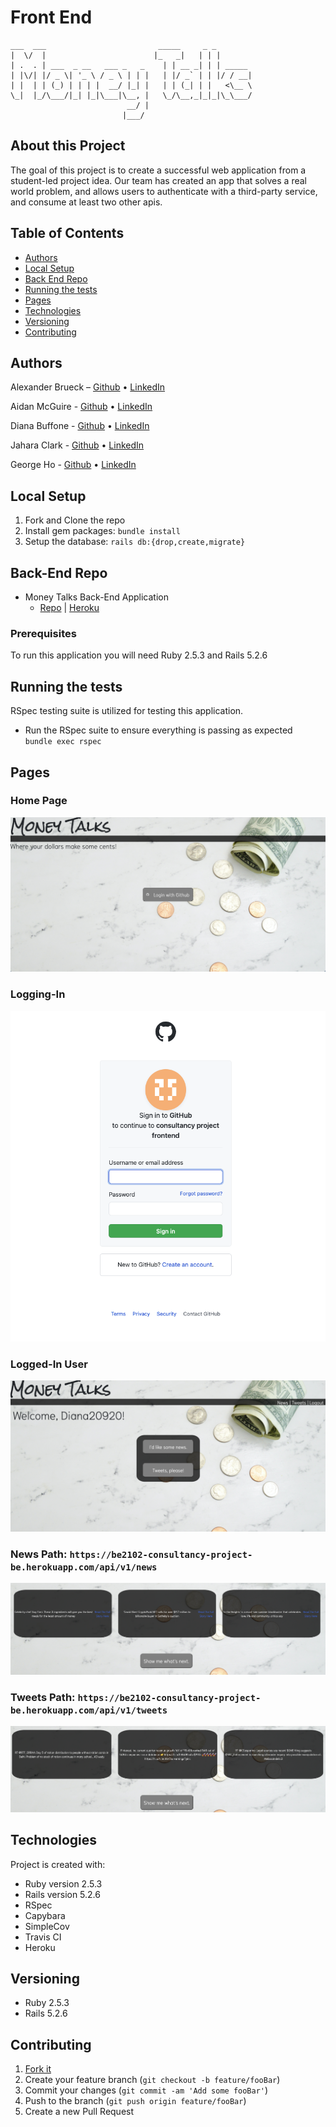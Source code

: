 # Front End
    ___  ___                         _____     _ _        
    |  \/  |                        |_   _|   | | |       
    | .  . | ___  _ __   ___ _   _    | | __ _| | | _____
    | |\/| |/ _ \| '_ \ / _ \ | | |   | |/ _` | | |/ / __|
    | |  | | (_) | | | |  __/ |_| |   | | (_| | |   <\__ \
    \_|  |_/\___/|_| |_|\___|\__, |   \_/\__,_|_|_|\_\___/
                              __/ |                       
                             |___/                        

## About this Project
The goal of this project is to create a successful web application from a student-led project idea. Our team has created an app that solves a real world problem, and allows users to authenticate with a third-party service, and consume at least two other apis.

## Table of Contents

  - [Authors](#authors)
  - [Local Setup](#local-setup)
  - [Back End Repo](#back-end-repo)
  - [Running the tests](#running-the-tests)
  - [Pages](#pages)
  - [Technologies](#technologies)
  - [Versioning](#versioning)
  - [Contributing](#contributing)

## Authors
Alexander Brueck – [Github](https://github.com/brueck1988) • [LinkedIn](https://www.linkedin.com/in/brueck1988/)

Aidan McGuire - [Github](https://github.com/A-McGuire) • [LinkedIn](https://www.linkedin.com/in/aidanmcguire)

Diana Buffone - [Github](https://github.com/Diana20920) • [LinkedIn](https://www.linkedin.com/in/dianabuffone/)

Jahara Clark - [Github](https://github.com/jaharaclark/) • [LinkedIn](https://www.linkedin.com/in/jaharaclark/)

George Ho - [Github](https://github.com/georgehwho) • [LinkedIn](https://www.linkedin.com/in/georgehwho/)

## Local Setup
1. Fork and Clone the repo
2. Install gem packages: `bundle install`
3. Setup the database: `rails db:{drop,create,migrate}`

## Back-End Repo
- Money Talks Back-End Application
  - [Repo](https://github.com/Consultancy-Project/consultancy-backend) | [Heroku](https://be2102-consultancy-project-be.herokuapp.com/)

### Prerequisites
To run this application you will need Ruby 2.5.3 and Rails 5.2.6

## Running the tests
RSpec testing suite is utilized for testing this application.
- Run the RSpec suite to ensure everything is passing as expected  
`bundle exec rspec`

## Pages

### Home Page
![](assets/README-de2689d0.png)

### Logging-In
![](assets/README-e2ec636f.png)

### Logged-In User
![](assets/README-3775b5d9.png)

### News Path: `https://be2102-consultancy-project-be.herokuapp.com/api/v1/news`
![](assets/README-0dcb20dd.png)

### Tweets Path: `https://be2102-consultancy-project-be.herokuapp.com/api/v1/tweets`
![](assets/README-3c7d8ca2.png)



## Technologies
Project is created with:
* Ruby version 2.5.3
* Rails version 5.2.6
* RSpec
* Capybara
* SimpleCov
* Travis CI
* Heroku


## Versioning
- Ruby 2.5.3
- Rails 5.2.6

## Contributing
1. [Fork it](<https://github.com/Consultancy-Project/consultancy-backend/fork>)
2. Create your feature branch (`git checkout -b feature/fooBar`)
3. Commit your changes (`git commit -am 'Add some fooBar'`)
4. Push to the branch (`git push origin feature/fooBar`)
5. Create a new Pull Request
